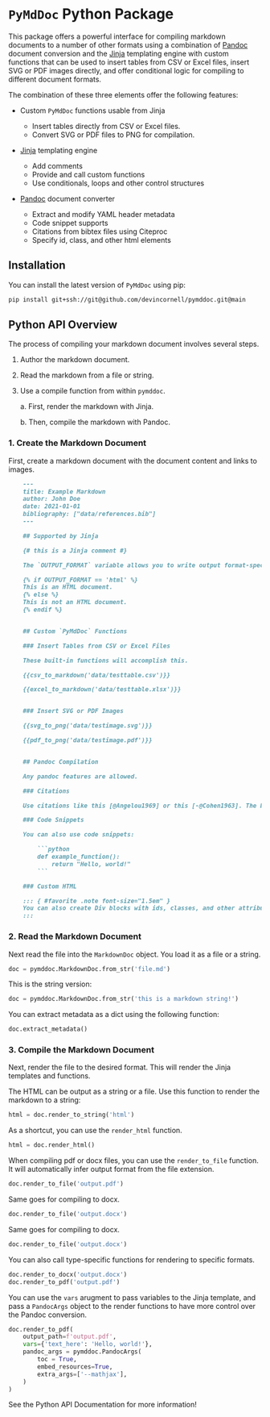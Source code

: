 # `PyMdDoc` Python Package

This package offers a powerful interface for compiling markdown documents to a number of other formats using a combination of [Pandoc](https://pandoc.org/) document conversion and the [Jinja](https://jinja.palletsprojects.com/en/stable/) templating engine with custom functions that can be used to insert tables from CSV or Excel files, insert SVG or PDF images directly, and offer conditional logic for compiling to different document formats.

The combination of these three elements offer the following features:

+ Custom `PyMdDoc` functions usable from Jinja
    + Insert tables directly from CSV or Excel files.
    + Convert SVG or PDF files to PNG for compilation.

+ [Jinja](https://jinja.palletsprojects.com/en/stable/) templating engine
    + Add comments
    + Provide and call custom functions
    + Use conditionals, loops and other control structures

+ [Pandoc](https://pandoc.org/) document converter
    + Extract and modify YAML header metadata
    + Code snippet supports
    + Citations from bibtex files using Citeproc
    + Specify id, class, and other html elements


## Installation
You can install the latest version of `PyMdDoc` using pip:

```bash
pip install git+ssh://git@github.com/devincornell/pymddoc.git@main
```


## Python API Overview

The process of compiling your markdown document involves several steps.

1. Author the markdown document.
2. Read the markdown from a file or string.
3. Use a compile function from within `pymddoc`.

    a. First, render the markdown with Jinja.

    b. Then, compile the markdown with Pandoc.
    


### 1. Create the Markdown Document

First, create a markdown document with the document content and links to images.

```markdown
    ---
    title: Example Markdown
    author: John Doe
    date: 2021-01-01
    bibliography: ["data/references.bib"]
    ---

    ## Supported by Jinja

    {# this is a Jinja comment #}

    The `OUTPUT_FORMAT` variable allows you to write output format-specific content.

    {% if OUTPUT_FORMAT == 'html' %}
    This is an HTML document.
    {% else %}
    This is not an HTML document.
    {% endif %}


    ## Custom `PyMdDoc` Functions

    ### Insert Tables from CSV or Excel Files

    These built-in functions will accomplish this.

    {{csv_to_markdown('data/testtable.csv')}}

    {{excel_to_markdown('data/testtable.xlsx')}}


    ### Insert SVG or PDF Images

    {{svg_to_png('data/testimage.svg')}}

    {{pdf_to_png('data/testimage.pdf')}}


    ## Pandoc Compilation

    Any pandoc features are allowed.

    ### Citations

    Use citations like this [@Angelou1969] or this [-@Cohen1963]. The bib file is provided in the compile function.

    ### Code Snippets

    You can also use code snippets:

        ```python
        def example_function():
            return "Hello, world!"
        ```

    ### Custom HTML

    ::: { #favorite .note font-size="1.5em" }
    You can also create Div blocks with ids, classes, and other attributes.
    :::

```

### 2. Read the Markdown Document

Next read the file into the `MarkdownDoc` object. You load it as a file or a string.

```python
doc = pymddoc.MarkdownDoc.from_str('file.md')
```

This is the string version:

```python
doc = pymddoc.MarkdownDoc.from_str('this is a markdown string!')
```

You can extract metadata as a dict using the following function:

```python
doc.extract_metadata()
```

### 3. Compile the Markdown Document

Next, render the file to the desired format. This will render the Jinja templates and functions.

The HTML can be output as a string or a file. Use this function to render the markdown to a string:

```python
html = doc.render_to_string('html')
```

As a shortcut, you can use the `render_html` function.

```python
html = doc.render_html()
```

When compiling pdf or docx files, you can use the `render_to_file` function. It will automatically infer output format from the file extension.

```python
doc.render_to_file('output.pdf')
```

Same goes for compiling to docx.

```python
doc.render_to_file('output.docx')
```

Same goes for compiling to docx.

```python
doc.render_to_file('output.docx')
```

You can also call type-specific functions for rendering to specific formats.

```python
doc.render_to_docx('output.docx')
doc.render_to_pdf('output.pdf')
```

You can use the `vars` arugment to pass variables to the Jinja template, and pass a `PandocArgs` object to the render functions to have more control over the Pandoc conversion.

```python
doc.render_to_pdf(
    output_path=f'output.pdf',
    vars={'text_here': 'Hello, world!'},
    pandoc_args = pymddoc.PandocArgs(
        toc = True,
        embed_resources=True,
        extra_args=['--mathjax'],
    )
)
```

See the Python API Documentation for more information!
